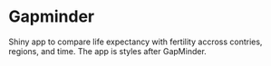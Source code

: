 # Gapminder
Shiny app to compare life expectancy with fertility accross contries, regions, and time. The app is styles after GapMinder.
